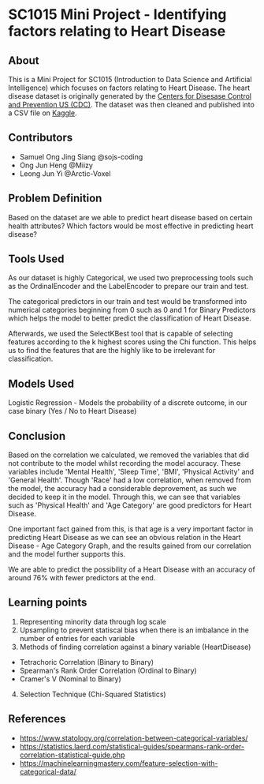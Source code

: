 # SC1015 Mini Project - Identifying factors relating to Heart Disease

## About

This is a Mini Project for SC1015 (Introduction to Data Science and Artificial Intelligence) which focuses on factors relating to Heart Disease. The heart disease dataset is originally generated by the [Centers for Disesase Control and Prevention US (CDC)](https://www.cdc.gov/brfss/annual_data/annual_2020.html). The dataset was then cleaned and published into a CSV file on [Kaggle](https://www.kaggle.com/datasets/kamilpytlak/personal-key-indicators-of-heart-disease?select=heart_2020_cleaned.csv).

## Contributors

- Samuel Ong Jing Siang @sojs-coding
- Ong Jun Heng @Miizy
- Leong Jun Yi @Arctic-Voxel

## Problem Definition

Based on the dataset are we able to predict heart disease based on certain health attributes?
Which factors would be most effective in predicting heart disease?

## Tools Used

As our dataset is highly Categorical, we used two preprocessing tools such as the OrdinalEncoder and the LabelEncoder to prepare our train and test.

The categorical predictors in our train and test would be transformed into numerical categories beginning from 0 such as 0 and 1 for Binary Predictors which helps the model to better predict the classification of Heart Disease.

Afterwards, we used the SelectKBest tool that is capable of selecting features according to the k highest scores using the Chi function. This helps us to find the features that are the highly like to be irrelevant for classification.

## Models Used

Logistic Regression - Models the probability of a discrete outcome, in our case binary (Yes / No to Heart Disease)

## Conclusion

Based on the correlation we calculated, we removed the variables that did not contribute to the model whilst recording the model accuracy. These variables include 'Mental Health', 'Sleep Time', 'BMI', 'Physical Activity' and 'General Health'. Though 'Race' had a low correlation, when removed from the model, the accuracy had a considerable deprovement, as such we decided to keep it in the model. Through this, we can see that variables such as 'Physical Health' and 'Age Category' are good predictors for Heart Disease.

One important fact gained from this, is that age is a very important factor in predicting Heart Disease as we can see an obvious relation in the Heart Disease - Age Category Graph, and the results gained from our correlation and the model further supports this.

We are able to predict the possibility of a Heart Disease with an accuracy of around 76% with fewer predictors at the end.

## Learning points

1. Representing minority data through log scale
2. Upsampling to prevent statiscal bias when there is an imbalance in the number of entries for each variable
3. Methods of finding correlation against a binary variable (HeartDisease)
  - Tetrachoric Correlation (Binary to Binary)
  - Spearman's Rank Order Correlation (Ordinal to Binary)
  - Cramer's V (Nominal to Binary)
 4. Selection Technique (Chi-Squared Statistics)

## References

- <https://www.statology.org/correlation-between-categorical-variables/>
- <https://statistics.laerd.com/statistical-guides/spearmans-rank-order-correlation-statistical-guide.php>
- <https://machinelearningmastery.com/feature-selection-with-categorical-data/>
